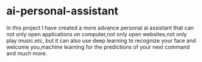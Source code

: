 # ai-personal-assistant
In this project I have created a more advance personal ai assistant that can not only open applications on computer,not only open websites,not only play music.etc, but it can also use deep learning to recognize your face and welcome you,machine learning for the predictions of your next command and much more. 

